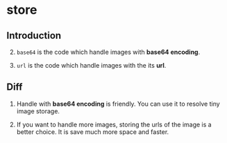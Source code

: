 # store

## Introduction

02. `base64` is the code which handle images with **base64 encoding**.

03. `url` is the code which handle images with the its **url**.

## Diff

01. Handle with **base64 encoding** is friendly. You can use it to resolve tiny image storage.

02. If you want to handle more images, storing the urls of the image is a better choice. It is save much more space and faster.